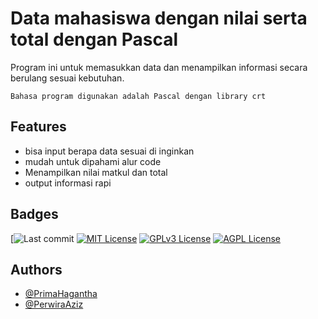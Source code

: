 
# Data mahasiswa dengan nilai serta total dengan Pascal

Program ini untuk memasukkan data dan menampilkan informasi
secara berulang sesuai kebutuhan.

    Bahasa program digunakan adalah Pascal dengan library crt

## Features

- bisa input berapa data sesuai di inginkan
- mudah untuk dipahami alur code
- Menampilkan nilai matkul dan total 
- output informasi rapi


## Badges


[![Last commit](https://img.shields.io/github/last-commit/primahagantha/UAS-Pascal)
[![MIT License](https://img.shields.io/badge/License-MIT-green.svg)](https://choosealicense.com/licenses/mit/)
[![GPLv3 License](https://img.shields.io/badge/License-GPL%20v3-yellow.svg)](https://opensource.org/licenses/)
[![AGPL License](https://img.shields.io/badge/license-AGPL-blue.svg)](http://www.gnu.org/licenses/agpl-3.0)


## Authors

- [@PrimaHagantha](https://github.com/primahagantha)
- [@PerwiraAziz](https://github.com/#)

